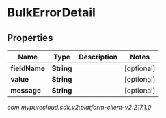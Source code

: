 # BulkErrorDetail


## Properties

| Name | Type | Description | Notes |
| ------------ | ------------- | ------------- | ------------- |
| **fieldName** | **String** |  |  [optional] |
| **value** | **String** |  |  [optional] |
| **message** | **String** |  |  [optional] |




_com.mypurecloud.sdk.v2:platform-client-v2:217.1.0_

